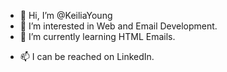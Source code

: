 - 👋 Hi, I’m @KeiliaYoung
- 👀 I’m interested in Web and Email Development.
- 🌱 I’m currently learning HTML Emails.
<!-- - 💞️ I’m looking to collaborate on...  -->
- 📫 I can be reached on LinkedIn.

<!---
KeiliaYoung/KeiliaYoung is a ✨ special ✨ repository because its `README.md` (this file) appears on your GitHub profile.
You can click the Preview link to take a look at your changes.
--->
